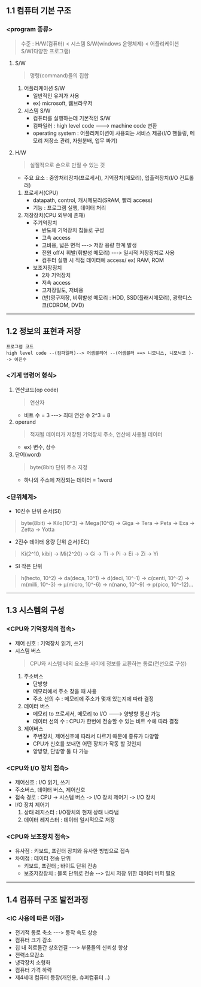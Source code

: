 ## **1.1 컴퓨터 기본 구조**
### **<program 종류>**
> 수준 : H/W(컴퓨터) < 시스템 S/W(windows 운영체제) < 어플리케이션 S/W(다양한 프로그램)

1. S/W
    > 명령(command)들의 집합
    1. 어플리케이션 S/W
        - 일반적인 유저가 사용
        - ex) microsoft, 웹브라우저
    2. 시스템 S/W
        - 컴퓨터를 실행하는데 기본적인 S/W
        - 컴파일러 : high level code ---> machine code 변환
        - operating system : 어플리케이션이 사용되는 서비스 제공(I/O 핸들링, 메모리 저장소 관리, 자원분배, 업무 짜기)

2. H/W
    > 실질적으로 손으로 만질 수 있는 것
    - 주요 요소 : 중앙처리장치(프로세서), 기억장치(메모리), 입출력장치(I/O 컨트롤러)

    1. 프로세서(CPU)
        - datapath, control, 캐시메모리(SRAM, 빨리 access)
        - 기능 : 프로그램 실행, 데이터 처리
    2. 저장장치(CPU 외부에 존재)
        - 주기억장치
            - 반도체 기억장치 칩들로 구성
            - 고속 access
            - 고비용, 넓은 면적 ---> 저장 용량 한계 발생
            - 전원 off시 휘발(휘발성 메모리) ---> 일시적 저장장치로 사용
            - 컴퓨터 실행 시 직접 데이터에 access/ ex) RAM, ROM
        - 보조저장징치
            - 2차 기억장치
            - 저속 access
            - 고저장밀도, 저비용
            - (반)영구저장, 비휘발성 메모리 : HDD, SSD(플래시메모리), 광학디스크(CDROM, DVD)

---
## **1.2 정보의 표현과 저장**
```
프로그램 코드
high level code --(컴파일러)--> 어셈블리어 --(어셈블러 ==> 니모니스, 니모닉코 )--> 이진수
```
### **<기계 명령어 형식>**
1. 연산코드(op code)
    > 연산자
    - 비트 수 = 3 ---> 최대 연산 수 2^3 = 8
2. operand
    > 적재될 데이터가 저장된 기억장치 주소, 연산에 사용될 데이터
    - ex) 변수, 상수
3. 단어(word)
    > byte(8bit) 단위 주소 지정
    - 하나의 주소에 저장되는 데이터 = 1word

### **<단위체계>**
- 10진수 단위 순서(SI)
>byte(8bit) -> Kilo(10^3) -> Mega(10^6) -> Giga -> Tera -> Peta -> Exa -> Zetta -> Yotta
- 2진수 데이터 용량 단위 순서(IEC)
>Ki(2^10, kibi) -> Mi(2^20) -> Gi -> Ti -> Pi -> Ei -> Zi -> Yi
- SI 작은 단위
>h(hecto, 10^2) -> da(deca, 10^1) -> d(deci, 10^-1) -> c(centi, 10^-2) -> m(milli, 10^-3) -> μ(micro, 10^-6) -> n(nano, 10^-9) -> p(pico, 10^-12)...
---
## **1.3 시스템의 구성**
### **<CPU와 기억장치의 접속>**
- 제어 신호 : 기억장치 읽기, 쓰기
- 시스템 버스
    > CPU와 시스템 내외 요소들 사이에 정보를 교환하는 통로(전선으로 구성)
    1. 주소버스
        - 단방향
        - 메모리에서 주소 찾을 때 사용
        - 주소 선의 수 : 메모리에 주소가 몇개 있는지에 따라 결정
    2. 데이터 버스
        - 메모리 to 프로세서, 메모리 to I/O ---> 양방향 통신 가능
        - 데이터 선의 수 : CPU가 한번에 전송할 수 있는 비트 수에 따라 결정
    3. 제어버스
        - 주변장치, 제어신호에 따라서 다르기 때문에 종류가 다양함
        - CPU가 신호를 보내면 어떤 장치가 작동 할 것인지
        - 양방향, 단방향 둘 다 가능
### **<CPU와 I/O 장치 접속>**
- 제어신호 : I/O 읽기, 쓰기
- 주소버스, 데이터 버스, 제어신호
- 접속 경로 : CPU -> 시스템 버스 -> I/O 장치 제어기 -> I/O 장치
- I/O 장치 제어기
    1. 상태 레지스터 : I/O장치의 현재 상태 나타냄
    2. 데이터 레지스터 : 데이터 일시적으로 저장

### **<CPU와 보조장치 접속>**
- 유사점 : 키보드, 프린터 장치와 유사한 방법으로 접속
- 차이점 : 데이터 전송 단위
    - 키보드, 프린터 ; 바이트 단위 전송
    - 보조저장장치 : 블록 단위로 전송 --> 임시 저장 위한 데이터 버퍼 필요
---
## **1.4 컴퓨터 구조 발전과정**
### **<IC 사용에 따른 이점>**
- 전기적 통로 축소 ---> 동작 속도 상승
- 컴퓨터 크기 감소
- 칩 내 회로들간 상호연결 ---> 부품들의 신뢰성 향상
- 전력소모감소
- 냉각장치 소형화
- 컴퓨터 가격 하락
- 제4세대 컴퓨터 등장(개인용, 슈퍼컴퓨터 ..)
